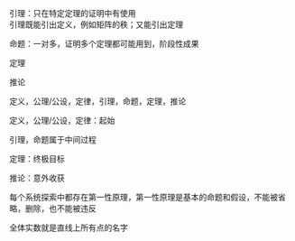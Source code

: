 引理：只在特定定理的证明中有使用  
     引理既能引出定义，例如矩阵的秩；又能引出定理  
  
命题：一对多，证明多个定理都可能用到，阶段性成果  
  
定理  
  
推论  
  
定义，公理/公设，定律，引理，命题，定理，推论  
  
定义，公理/公设，定律：起始  
  
引理，命题属于中间过程  
  
定理：终极目标  
  
推论：意外收获  
  
每个系统探索中都存在第一性原理，第一性原理是基本的命题和假设，不能被省略，删除，也不能被违反  
  
全体实数就是直线上所有点的名字  
  
